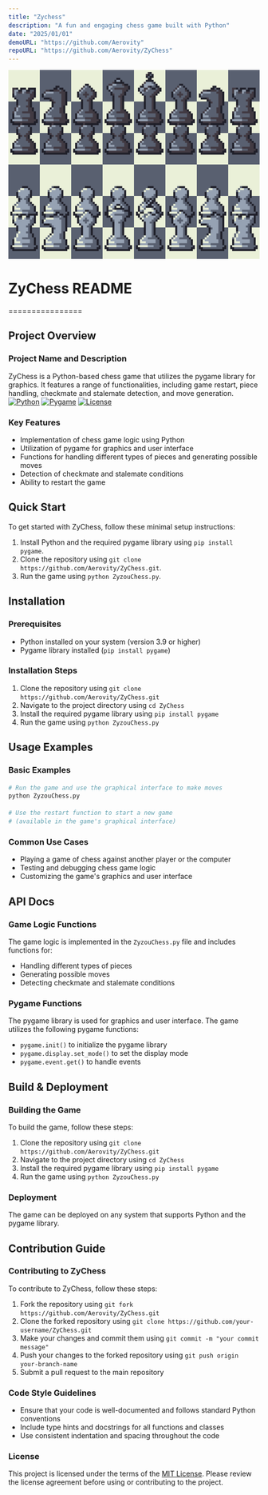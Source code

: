 ```yaml
---
title: "Zychess"
description: "A fun and engaging chess game built with Python"
date: "2025/01/01"
demoURL: "https://github.com/Aerovity"
repoURL: "https://github.com/Aerovity/ZyChess"
---
```


![CyberRunner](./chess.png)

# ZyChess README
================

## Project Overview
### Project Name and Description
ZyChess is a Python-based chess game that utilizes the pygame library for graphics. It features a range of functionalities, including game restart, piece handling, checkmate and stalemate detection, and move generation.
[![Python](https://img.shields.io/badge/Python-3.9+-blue.svg)](https://www.python.org/)
[![Pygame](https://img.shields.io/badge/Pygame-2.1.2-red.svg)](https://www.pygame.org/)
[![License](https://img.shields.io/badge/License-MIT-green.svg)](https://github.com/Aerovity/ZyChess/blob/main/LICENSE)

### Key Features
* Implementation of chess game logic using Python
* Utilization of pygame for graphics and user interface
* Functions for handling different types of pieces and generating possible moves
* Detection of checkmate and stalemate conditions
* Ability to restart the game

## Quick Start
To get started with ZyChess, follow these minimal setup instructions:
1. Install Python and the required pygame library using `pip install pygame`.
2. Clone the repository using `git clone https://github.com/Aerovity/ZyChess.git`.
3. Run the game using `python ZyzouChess.py`.

## Installation
### Prerequisites
* Python installed on your system (version 3.9 or higher)
* Pygame library installed (`pip install pygame`)

### Installation Steps
1. Clone the repository using `git clone https://github.com/Aerovity/ZyChess.git`
2. Navigate to the project directory using `cd ZyChess`
3. Install the required pygame library using `pip install pygame`
4. Run the game using `python ZyzouChess.py`

## Usage Examples
### Basic Examples
```python
# Run the game and use the graphical interface to make moves
python ZyzouChess.py

# Use the restart function to start a new game
# (available in the game's graphical interface)
```

### Common Use Cases
* Playing a game of chess against another player or the computer
* Testing and debugging chess game logic
* Customizing the game's graphics and user interface

## API Docs
### Game Logic Functions
The game logic is implemented in the `ZyzouChess.py` file and includes functions for:
* Handling different types of pieces
* Generating possible moves
* Detecting checkmate and stalemate conditions

### Pygame Functions
The pygame library is used for graphics and user interface. The game utilizes the following pygame functions:
* `pygame.init()` to initialize the pygame library
* `pygame.display.set_mode()` to set the display mode
* `pygame.event.get()` to handle events

## Build & Deployment
### Building the Game
To build the game, follow these steps:
1. Clone the repository using `git clone https://github.com/Aerovity/ZyChess.git`
2. Navigate to the project directory using `cd ZyChess`
3. Install the required pygame library using `pip install pygame`
4. Run the game using `python ZyzouChess.py`

### Deployment
The game can be deployed on any system that supports Python and the pygame library.

## Contribution Guide
### Contributing to ZyChess
To contribute to ZyChess, follow these steps:
1. Fork the repository using `git fork https://github.com/Aerovity/ZyChess.git`
2. Clone the forked repository using `git clone https://github.com/your-username/ZyChess.git`
3. Make your changes and commit them using `git commit -m "your commit message"`
4. Push your changes to the forked repository using `git push origin your-branch-name`
5. Submit a pull request to the main repository

### Code Style Guidelines
* Ensure that your code is well-documented and follows standard Python conventions
* Include type hints and docstrings for all functions and classes
* Use consistent indentation and spacing throughout the code

### License
This project is licensed under the terms of the [MIT License](https://github.com/Aerovity/ZyChess/blob/main/LICENSE). Please review the license agreement before using or contributing to the project.